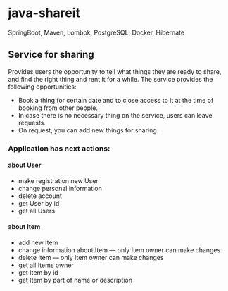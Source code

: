 # java-shareit

SpringBoot, Maven, Lombok, PostgreSQL, Docker, Hibernate

## Service for sharing

Provides users the opportunity to tell what things they are ready to share, and find the right thing and rent it for a while.
The service provides the following opportunities:
 * Book a thing for certain date and to close access to it at the time of booking from other people. 
 * In case there is no necessary thing on the service, users can leave requests.
 * On request, you can add new things for sharing.
 
### Application has next actions:

#### about User
- make registration new User
- change personal information
- delete account
- get User by id
- get all Users
 
#### about Item
- add new Item
- change information about Item — only Item owner can make changes
- delete Item — only Item owner can make changes
- get all Items owner
- get Item by id
- get Item by part of name or description
